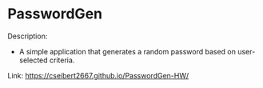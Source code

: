 # PasswordGen

Description:
- A simple application that generates a random password based on user-selected criteria.

Link:  https://cseibert2667.github.io/PasswordGen-HW/
